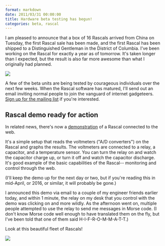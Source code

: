 ```yaml
---
format: markdown
date: 2011/03/31 00:00:00
title: Hardware beta testing has begun!
categories: beta, rascal
---
```

I am pleased to announce that a box of 16 Rascals arrived from China on Tuesday, the first Rascal sale has been made, and the first Rascal has been shipped to a Distinguished Gentleman in the District of Columbia. I've been working on the Rascal for exactly a year as of tomorrow. It's taken longer than I expected, but the result is also far more awesome than what I originally had planned.

<img class="span14" src="/img/rascal-betas-950px.jpg">

A few of the beta units are being tested by courageous individuals over the next few weeks. When the Rascal software has matured, I'll send out an email inviting normal people to join the vanguard of internet gadgeteers. [Sign up for the mailing list][1] if you're interested.

## Rascal demo ready for action ##

In related news, there's now a [demonstration][2] of a Rascal connected to the web.

It's a simple setup that reads the voltmeters ("A/D converters") on the Rascal and graphs the results. The voltmeters are connected to a relay, a capacitor, and a temperature sensor. You can turn the relay on and watch the capacitor charge up, or turn it off and watch the capacitor discharge. It's good example of the basic capabilities of the Rascal-- monitoring and control through the web.

(I'll keep the demo up for the next day or two, but if you're reading this in mid-April, or 2016, or similar, it will probably be gone.)

I announced this demo via email to a couple of my engineer friends earlier today, and within 1 minute, the relay on my desk that you control with the demo was clicking on and more wildly. As the afternoon went on, multiple people attempted to use the relay to send me messages in Morse code. (I don't know Morse code well enough to have translated them on the fly, but I've been told that one of them said H-I-F-R-O-M-M-A-T-T.)

Look at this beautiful fleet of Rascals!

<img class="span14" src="/img/sixteen-rascal-betas-950px.jpg">

[1]: http://store.rascalmicro.com
[2]: http://demo.rascalmicro.com:81/hello/index

